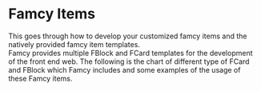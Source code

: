 # Famcy Items
This goes through how to develop your customized famcy items and the natively provided famcy item templates.<br>
Famcy provides multiple FBlock and FCard templates for the development of the front end web. The following is the chart of different type of FCard and FBlock which Famcy includes and some examples of the usage of these Famcy items.<br>
<br>

